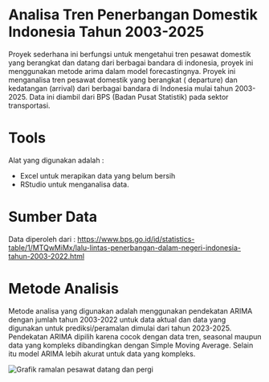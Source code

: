 # Analisa Tren Penerbangan Domestik Indonesia Tahun 2003-2025
Proyek sederhana ini berfungsi untuk mengetahui tren pesawat domestik yang berangkat dan datang dari berbagai bandara di indonesia, proyek ini menggunakan metode arima dalam model forecastingnya. Proyek ini menganalisa tren pesawat domestik yang berangkat ( departure) dan kedatangan (arrival) dari berbagai bandara di Indonesia mulai tahun 2003-2025. Data ini diambil dari BPS (Badan Pusat Statistik) pada sektor transportasi. 

# Tools
Alat yang digunakan adalah :
- Excel untuk merapikan data yang belum bersih 
- RStudio untuk menganalisa data.

# Sumber Data
Data diperoleh dari : https://www.bps.go.id/id/statistics-table/1/MTQwMiMx/lalu-lintas-penerbangan-dalam-negeri-indonesia-tahun-2003-2022.html

# Metode Analisis 
Metode analisa yang digunakan adalah menggunakan pendekatan ARIMA dengan jumlah tahun 2003-2022 untuk data aktual dan data yang digunakan untuk prediksi/peramalan dimulai dari tahun 2023-2025. Pendekatan ARIMA dipilih karena cocok dengan data tren, seasonal maupun data yang kompleks dibandingkan dengan Simple Moving Average. Selain itu model ARIMA lebih akurat untuk data yang kompleks. 

![Grafik ramalan pesawat datang dan pergi](https://github.com/user-attachments/assets/dde952d6-9e85-490a-aaf7-694f176f8bd0)
